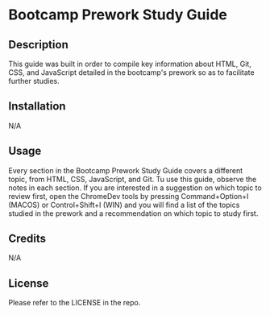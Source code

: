 # Bootcamp Prework Study Guide

## Description

This guide was built in order to compile key information about HTML, Git, CSS, and JavaScript detailed in the bootcamp's prework so as to facilitate further studies.


## Installation

N/A

## Usage

Every section in the Bootcamp Prework Study Guide covers a different topic, from HTML, CSS, JavaScript, and Git. Tu use this guide, observe the notes in each section. If you are interested in a suggestion on which topic to review first, open the ChromeDev tools by pressing Command+Option+I (MACOS) or Control+Shift+I (WIN) and you will find a list of the topics studied in the prework and a recommendation on which topic to study first.

## Credits

N/A

## License

Please refer to the LICENSE in the repo.